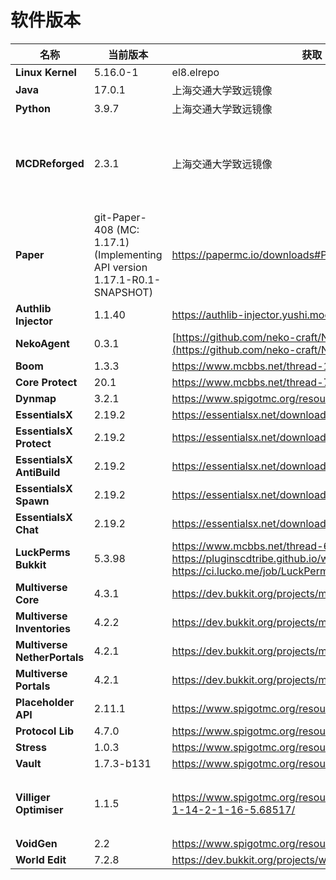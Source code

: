 # 软件版本

| **名称**                       | **当前版本**                                                 | **获取**                                                     | **备注**                                |
| ------------------------------ | ------------------------------------------------------------ | ------------------------------------------------------------ | --------------------------------------- |
| **Linux Kernel**               | 5.16.0-1                                                     | el8.elrepo                                                   |                                         |
| **Java**                       | 17.0.1                                                       | 上海交通大学致远镜像                                         |                                         |
| **Python**                     | 3.9.7                                                        | 上海交通大学致远镜像                                         |                                         |
| **MCDReforged**                | 2.3.1                                                        | 上海交通大学致远镜像                                         | MCDR 插件由 Aluminum 管理，不在此处列出 |
| **Paper**                      | git-Paper-408 (MC: 1.17.1) (Implementing API version 1.17.1-R0.1-SNAPSHOT) | https://papermc.io/downloads#Paper-1.17                      |                                         |
| **Authlib Injector**           | 1.1.40                                                       | https://authlib-injector.yushi.moe/                          |                                         |
| **NekoAgent**                  | 0.3.1                                                        | [https://github.com/neko-craft/NekoAgent](https://github.com/neko-craft/NekoAgent) |                                         |
| **Boom**                       | 1.3.3                                                        | https://www.mcbbs.net/thread-1150139-1-1.html                |                                         |
| **Core Protect**               | 20.1                                                         | https://www.mcbbs.net/thread-72515-1-1.html                  |                                         |
| **Dynmap**                     | 3.2.1                                                        | https://www.spigotmc.org/resources/dynmap.274/               |                                         |
| **EssentialsX**                | 2.19.2                                                       | https://essentialsx.net/downloads.html                       |                                         |
| **EssentialsX Protect**        | 2.19.2                                                       | https://essentialsx.net/downloads.html                       |                                         |
| **EssentialsX AntiBuild**      | 2.19.2                                                       | https://essentialsx.net/downloads.html                       |                                         |
| **EssentialsX Spawn**          | 2.19.2                                                       | https://essentialsx.net/downloads.html                       |                                         |
| **EssentialsX Chat**           | 2.19.2                                                       | https://essentialsx.net/downloads.html                       |                                         |
| **LuckPerms Bukkit**           | 5.3.98                                                       | https://www.mcbbs.net/thread-676818-1-1.html https://pluginscdtribe.github.io/wiki/luckperms https://ci.lucko.me/job/LuckPerms/ |                                         |
| **Multiverse Core**            | 4.3.1                                                        | https://dev.bukkit.org/projects/multiverse-core/             |                                         |
| **Multiverse** **Inventories** | 4.2.2                                                        | https://dev.bukkit.org/projects/multiverse-inventories/      |                                         |
| **Multiverse NetherPortals**   | 4.2.1                                                        | https://dev.bukkit.org/projects/multiverse-netherportals     |                                         |
| **Multiverse** **Portals**     | 4.2.1                                                        | https://dev.bukkit.org/projects/multiverse-portals           |                                         |
| **Placeholder API**            | 2.11.1                                                       | https://www.spigotmc.org/resources/placeholderapi.6245/      |                                         |
| **Protocol Lib**               | 4.7.0                                                        | https://www.spigotmc.org/resources/protocollib.1997/         |                                         |
| **Stress**                     | 1.0.3                                                        | https://www.spigotmc.org/resources/stress.79374/             |                                         |
| **Vault**                      | 1.7.3-b131                                                   | https://www.spigotmc.org/resources/vault.34315/              |                                         |
| **Villiger Optimiser**         | 1.1.5                                                        | https://www.spigotmc.org/resources/villager-optimiser-1-14-2-1-16-5.68517/ | 发布版暂不支持1.17，临时弃用            |
| **VoidGen**                    | 2.2                                                          | https://www.spigotmc.org/resources/voidgen.25391/            |                                         |
| **World Edit**                 | 7.2.8                                                        | https://dev.bukkit.org/projects/worldedit                    |                                         |

